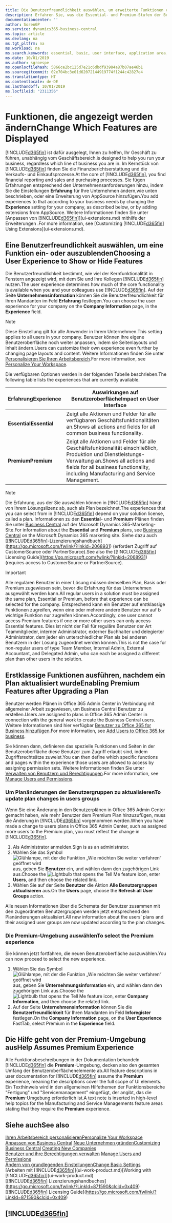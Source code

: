 ```yaml
---
title: Die Benutzerfreundlichkeit auswählen, um erweiterte Funktionen ein- oder auszublenden| Microsoft Docs
description: Erfahren Sie, was die Essential- und Premium-Stufen der Benutzerfreundlichkeit für die Benutzerschnittstelle, Anwendungsbereiche und Ihr Unternehmen bedeutet.
documentationcenter: ''
author: SorenGP
ms.service: dynamics365-business-central
ms.topic: article
ms.devlang: na
ms.tgt_pltfrm: na
ms.workload: na
ms.search.keywords: essential, basic, user interface, application area, experience
ms.date: 10/01/2019
ms.author: sgroespe
ms.openlocfilehash: 5866ce2bc125d7e21c6dbdf93984a87b07ae46b1
ms.sourcegitcommit: 02e704bc3e01d62072144919774f1244c42827e4
ms.translationtype: HT
ms.contentlocale: de-DE
ms.lasthandoff: 10/01/2019
ms.locfileid: "2311356"
---
```

# <a name="change-which-features-are-displayed"></a><span data-ttu-id="7b7e0-103">Funktionen, die angezeigt werden ändern</span><span class="sxs-lookup"><span data-stu-id="7b7e0-103">Change Which Features are Displayed</span></span>
[!INCLUDE[d365fin](includes/d365fin_md.md)] <span data-ttu-id="7b7e0-104">ist dafür ausgelegt, Ihnen zu helfen, Ihr Geschäft zu führen, unabhängig vom Geschäftsbereich.</span><span class="sxs-lookup"><span data-stu-id="7b7e0-104">is designed to help you run your business, regardless which line of business you are in.</span></span> <span data-ttu-id="7b7e0-105">Im Kernstück von [!INCLUDE[d365fin](includes/d365fin_md.md)] finden Sie die Finanzberichtserstattung und die Verkaufs- und Einkaufsprozesse.</span><span class="sxs-lookup"><span data-stu-id="7b7e0-105">At the core of [!INCLUDE[d365fin](includes/d365fin_md.md)], you find financial reporting and sales and purchasing processes.</span></span> <span data-ttu-id="7b7e0-106">Sie fügen Erfahrungen entsprechend den Unternehmensanforderungen hinzu, indem Sie die Einstellungen **Erfahrung** für Ihre Unternehmen ändern,wie unten beschrieben, oder eine Erweiterung von AppSource hinzufügen.</span><span class="sxs-lookup"><span data-stu-id="7b7e0-106">You add experiences to that according to your business needs by changing the **Experience** setting for your company, as described below, or by adding extensions from AppSource.</span></span> <span data-ttu-id="7b7e0-107">Weitere Informationen finden Sie unter [Anpassen von [!INCLUDE[d365fin](includes/d365fin_md.md)]](ui-extensions.md) mithilfe der Erweiterungen .</span><span class="sxs-lookup"><span data-stu-id="7b7e0-107">For more information, see [Customizing [!INCLUDE[d365fin](includes/d365fin_md.md)] Using Extensions](ui-extensions.md).</span></span>

## <a name="choosing-a-user-experience-to-show-or-hide-features"></a><span data-ttu-id="7b7e0-108">Eine Benutzerfreundlichkeit auswählen, um eine Funktion ein-  oder auszublenden</span><span class="sxs-lookup"><span data-stu-id="7b7e0-108">Choosing a User Experience to Show or Hide Features</span></span>
<span data-ttu-id="7b7e0-109">Die Benutzerfreundlichkeit bestimmt, wie viel der Kernfunktionalität in Fenstern angezeigt wird, mit dem Sie und Ihre Kollegen [!INCLUDE[d365fin](includes/d365fin_md.md)] nutzen.</span><span class="sxs-lookup"><span data-stu-id="7b7e0-109">The user experience determines how much of the core functionality is available when you and your colleagues use [!INCLUDE[d365fin](includes/d365fin_md.md)].</span></span> <span data-ttu-id="7b7e0-110">Auf der Seite **Unternehmensinformation** können Sie die Benutzerfreundlichkeit für Ihren Mandanten im Feld **Erfahrung** festlegen.</span><span class="sxs-lookup"><span data-stu-id="7b7e0-110">You can choose the user experience for your company on the **Company Information** page, in the **Experience** field.</span></span>

> [!NOTE]  
> <span data-ttu-id="7b7e0-111">Diese Einstellung gilt für alle Anwender in Ihrem Unternehmen.</span><span class="sxs-lookup"><span data-stu-id="7b7e0-111">This setting applies to all users in your company.</span></span> <span data-ttu-id="7b7e0-112">Benutzer können ihre eigene Benutzeroberfläche noch weiter anpassen, indem sie Seitenlayouts und Inhalt ändern.</span><span class="sxs-lookup"><span data-stu-id="7b7e0-112">Users can customize their own experience even further by changing page layouts and content.</span></span> <span data-ttu-id="7b7e0-113">Weitere Informationen finden Sie unter [Personalisieren Sie Ihren Arbeitsbereich](ui-personalization-user.md).</span><span class="sxs-lookup"><span data-stu-id="7b7e0-113">For more information, see [Personalize Your Workspace](ui-personalization-user.md).</span></span>  

<span data-ttu-id="7b7e0-114">Die verfügbaren Optionen werden in der folgenden Tabelle beschrieben.</span><span class="sxs-lookup"><span data-stu-id="7b7e0-114">The following table lists the experiences that are currently available.</span></span>

| <span data-ttu-id="7b7e0-115">Erfahrung</span><span class="sxs-lookup"><span data-stu-id="7b7e0-115">Experience</span></span> | <span data-ttu-id="7b7e0-116">Auswirkungen auf Benutzeroberfläche</span><span class="sxs-lookup"><span data-stu-id="7b7e0-116">Impact on User Interface</span></span> |
| --- | --- |
| <span data-ttu-id="7b7e0-117">**Essential**</span><span class="sxs-lookup"><span data-stu-id="7b7e0-117">**Essential**</span></span> |<span data-ttu-id="7b7e0-118">Zeigt alle Aktionen und Felder für alle verfügbaren Geschäftsfunktionalitäten an.</span><span class="sxs-lookup"><span data-stu-id="7b7e0-118">Shows all actions and fields for all common business functionality.</span></span>|
| <span data-ttu-id="7b7e0-119">**Premium**</span><span class="sxs-lookup"><span data-stu-id="7b7e0-119">**Premium**</span></span> |<span data-ttu-id="7b7e0-120">Zeigt alle Aktionen und Felder für alle Geschäftsfunktionalität einschließlich, Produktion und Dienstleistungs-Verwaltung an.</span><span class="sxs-lookup"><span data-stu-id="7b7e0-120">Shows all actions and fields for all business functionality, including Manufacturing and Service Management.</span></span>|

> [!NOTE]  
> <span data-ttu-id="7b7e0-121">Die Erfahrung, aus der Sie auswählen können in [!INCLUDE[d365fin](includes/d365fin_md.md)] hängt von Ihrem Lösungslizenz ab, auch als Plan bezeichnet.</span><span class="sxs-lookup"><span data-stu-id="7b7e0-121">The experiences that you can select from in [!INCLUDE[d365fin](includes/d365fin_md.md)] depend on your solution license, called a plan.</span></span> <span data-ttu-id="7b7e0-122">Informationen zu den **Essential**- und **Premium**-Plänen finden Sie unter [Business Central](https://go.microsoft.com/fwlink/?linkid=870242) auf der Microsoft Dynamics 365-Marketing-Site.</span><span class="sxs-lookup"><span data-stu-id="7b7e0-122">For information about the **Essential** and **Premium** plans, see [Business Central](https://go.microsoft.com/fwlink/?linkid=870242) on the Microsoft Dynamics 365 marketing site.</span></span> <span data-ttu-id="7b7e0-123">Siehe dazu auch [[!INCLUDE[d365fin](includes/d365fin_md.md)]-Lizenzierungshandbuch](https://go.microsoft.com/fwlink/?linkid=2068931) (erfordert Zugriff auf CustomerSource oder PartnerSource).</span><span class="sxs-lookup"><span data-stu-id="7b7e0-123">See also the [[!INCLUDE[d365fin](includes/d365fin_md.md)] Licensing Guide](https://go.microsoft.com/fwlink/?linkid=2068931) (requires access to CustomerSource or PartnerSource).</span></span>

> [!IMPORTANT]  
> <span data-ttu-id="7b7e0-124">Alle regulären Benutzer in einer Lösung müssen demselben Plan, Basis oder Premium zugewiesen sein, bevor die Erfahrung für das Unternehmen ausgewählt werden kann.</span><span class="sxs-lookup"><span data-stu-id="7b7e0-124">All regular users in a solution must be assigned the same plan, Essential or Premium, before that experience can be selected for the company.</span></span> <span data-ttu-id="7b7e0-125">Entsprechend kann ein Benutzer auf erstklassige Funktionen zugreifen, wenn eine oder mehrere andere Benutzer nur auf  b wichtige Funktion nur zugreifen können.</span><span class="sxs-lookup"><span data-stu-id="7b7e0-125">Accordingly, one user cannot access Premium features if one or more other users can only access Essential features.</span></span> <span data-ttu-id="7b7e0-126">Dies ist nicht der Fall für reguläre Benutzer der Art Teammitglieder, interner Administrator, externer Buchhalter und delegierter Administrator, dem jeder ein unterschiedlicher Plan als bei anderen Benutzern in der Lösung zugeordnet werden können.</span><span class="sxs-lookup"><span data-stu-id="7b7e0-126">This is not the case for non-regular users of type Team Member, Internal Admin, External Accountant, and Delegated Admin, who can each be assigned a different plan than other users in the solution.</span></span>

## <a name="enabling-premium-features-after-upgrading-a-plan"></a><span data-ttu-id="7b7e0-127">Erstklassige Funktionen ausführen, nachdem ein Plan aktualisiert wurde</span><span class="sxs-lookup"><span data-stu-id="7b7e0-127">Enabling Premium Features after Upgrading a Plan</span></span>
<span data-ttu-id="7b7e0-128">Benutzer werden Plänen in Office 365 Admin Center in Verbindung mit allgemeiner Arbeit zugewiesen, um Business Central Benutzer zu erstellen.</span><span class="sxs-lookup"><span data-stu-id="7b7e0-128">Users are assigned to plans in Office 365 Admin Center in connection with the general work to create the Business Central users.</span></span> <span data-ttu-id="7b7e0-129">Weitere Informationen sind hier verfügbar [Benutzer zu Office 365 for Business hinzufügen](https://support.office.com/en-us/article/Add-users-to-Office-365-for-business-435ccec3-09dd-4587-9ebd-2f3cad6bc2bc).</span><span class="sxs-lookup"><span data-stu-id="7b7e0-129">For more information, see [Add Users to Office 365 for business](https://support.office.com/en-us/article/Add-users-to-Office-365-for-business-435ccec3-09dd-4587-9ebd-2f3cad6bc2bc).</span></span>

<span data-ttu-id="7b7e0-130">Sie können dann, definieren das spezielle Funktionen und Seiten in der Benutzeroberfläche diese Benutzer zum Zugriff erlaubt sind, indem Zugriffsrechtsätze zuweist.</span><span class="sxs-lookup"><span data-stu-id="7b7e0-130">You can then define which specific functions and pages within the experience those users are allowed to access by assigning permission sets.</span></span> <span data-ttu-id="7b7e0-131">Weitere Informationen finden Sie unter [Verwalten von Benutzern und Berechtigungen](ui-how-users-permissions.md).</span><span class="sxs-lookup"><span data-stu-id="7b7e0-131">For more information, see [Manage Users and Permissions](ui-how-users-permissions.md).</span></span>

### <a name="to-update-plan-changes-in-users-groups"></a><span data-ttu-id="7b7e0-132">Um Planänderungen der Benutzergruppen zu aktualisieren</span><span class="sxs-lookup"><span data-stu-id="7b7e0-132">To update plan changes in users groups</span></span>
<span data-ttu-id="7b7e0-133">Wenn Sie eine Änderung in den Benutzerplänen in Office 365 Admin Center gemacht haben, wie mehr Benutzer dem Premium Plan hinzuzufügen, muss die Änderung in [!INCLUDE[d365fin](includes/d365fin_md.md)] vorgenommen werden.</span><span class="sxs-lookup"><span data-stu-id="7b7e0-133">When you have made a change to users plans in Office 365 Admin Center, such as assigned more users to the Premium plan, you must reflect the change in [!INCLUDE[d365fin](includes/d365fin_md.md)].</span></span>

1. <span data-ttu-id="7b7e0-134">Als Administrator anmelden.</span><span class="sxs-lookup"><span data-stu-id="7b7e0-134">Sign is as an administrator.</span></span>
2. <span data-ttu-id="7b7e0-135">Wählen Sie das Symbol ![Glühlampe, mit der die Funktion „Wie möchten Sie weiter verfahren“ geöffnet wird](media/ui-search/search_small.png "Wie möchten Sie weiter verfahren?") aus, geben Sie **Benutzer** ein, und wählen dann den zugehörigen Link aus.</span><span class="sxs-lookup"><span data-stu-id="7b7e0-135">Choose the ![Lightbulb that opens the Tell Me feature](media/ui-search/search_small.png "Tell me what you want to do") icon, enter **Users**, and then choose the related link.</span></span>
3. <span data-ttu-id="7b7e0-136">Wählen Sie auf der Seite **Benutzer** die Aktion **Alle Benutzergruppen aktualisieren** aus.</span><span class="sxs-lookup"><span data-stu-id="7b7e0-136">On the **Users** page, choose the **Refresh all User Groups** action.</span></span>

<span data-ttu-id="7b7e0-137">Alle neuen Informationen über die Schemata der Benutzer zusammen mit den zugeordneten Benutzergruppen werden jetzt entsprechend den Planänderungen aktualisiert.</span><span class="sxs-lookup"><span data-stu-id="7b7e0-137">All new information about the users’ plans and their assigned user groups are now updated according to the plan changes.</span></span>

### <a name="to-select-the-premium-experience"></a><span data-ttu-id="7b7e0-138">Die Premium-Umgebung auswählen</span><span class="sxs-lookup"><span data-stu-id="7b7e0-138">To select the Premium experience</span></span>
<span data-ttu-id="7b7e0-139">Sie können jetzt fortfahren, die neuen Benutzeroberfläche auszuwählen.</span><span class="sxs-lookup"><span data-stu-id="7b7e0-139">You can now proceed to select the new experience.</span></span>
1. <span data-ttu-id="7b7e0-140">Wählen Sie das Symbol ![Glühlampe, mit der die Funktion „Wie möchten Sie weiter verfahren“ geöffnet wird](media/ui-search/search_small.png "Wie möchten Sie weiter verfahren?") aus, geben Sie **Unternehmungsinformation** ein, und wählen dann den zugehörigen Link aus.</span><span class="sxs-lookup"><span data-stu-id="7b7e0-140">Choose the ![Lightbulb that opens the Tell Me feature](media/ui-search/search_small.png "Tell me what you want to do") icon, enter **Company Information**, and then choose the related link.</span></span>
2. <span data-ttu-id="7b7e0-141">Auf der Seite **Unternehmensinformation** können Sie die **Benutzerfreundlichkeit** für Ihren Mandanten im Feld **Inforegister** festlegen.</span><span class="sxs-lookup"><span data-stu-id="7b7e0-141">On the **Company Information** page, on the **User Experience** FastTab, select Premium  in the **Experience** field.</span></span>

## <a name="help-assumes-premium-experience"></a><span data-ttu-id="7b7e0-142">Die Hilfe geht von der Premium-Umgebung aus</span><span class="sxs-lookup"><span data-stu-id="7b7e0-142">Help Assumes Premium Experience</span></span>
<span data-ttu-id="7b7e0-143">Alle Funktionsbeschreibungen in der Dokumentation behandeln [!INCLUDE[d365fin](includes/d365fin_md.md)] die **Premium**-Umgebung, decken also den gesamten Umfang der Benutzeroberflächenelemente ab.</span><span class="sxs-lookup"><span data-stu-id="7b7e0-143">All feature descriptions in user documentation for [!INCLUDE[d365fin](includes/d365fin_md.md)] assume the **Premium** experience, meaning the descriptions cover the full scope of UI elements.</span></span> <span data-ttu-id="7b7e0-144">Ein Texthinweis wird in den allgemeinen Hilfethemen der Funktionsbereiche "Fertigung" und "Servicemanagement" eingefügt, der angibt, das die **Premium**-Umgebung erforderlich ist.</span><span class="sxs-lookup"><span data-stu-id="7b7e0-144">A text note is inserted in high-level help topics for the Manufacturing and Service Managements feature areas stating that they require the **Premium** experience.</span></span>

## <a name="see-also"></a><span data-ttu-id="7b7e0-145">Siehe auch</span><span class="sxs-lookup"><span data-stu-id="7b7e0-145">See also</span></span>
[<span data-ttu-id="7b7e0-146">Ihren Arbeitsbereich personalisieren</span><span class="sxs-lookup"><span data-stu-id="7b7e0-146">Personalize Your Workspace</span></span>](ui-personalization-user.md)  
<span data-ttu-id="7b7e0-147">[Anpassen von Business Central](ui-customizing-overview.md)
[Neue Unternehmen gründen](about-new-company.md)</span><span class="sxs-lookup"><span data-stu-id="7b7e0-147">[Customizing Business Central](ui-customizing-overview.md)
[Creating New Companies](about-new-company.md)</span></span>  
<span data-ttu-id="7b7e0-148">[Benutzer und ihre Berechtigungen verwalten](ui-how-users-permissions.md)  </span><span class="sxs-lookup"><span data-stu-id="7b7e0-148">[Manage Users and Permissions](ui-how-users-permissions.md)  </span></span>  
[<span data-ttu-id="7b7e0-149">Ändern von grundlegenden Einstellungen</span><span class="sxs-lookup"><span data-stu-id="7b7e0-149">Change Basic Settings</span></span>](ui-change-basic-settings.md)  
<span data-ttu-id="7b7e0-150">[Arbeiten mit [!INCLUDE[d365fin](includes/d365fin_md.md)]](ui-work-product.md)</span><span class="sxs-lookup"><span data-stu-id="7b7e0-150">[Working with [!INCLUDE[d365fin](includes/d365fin_md.md)]](ui-work-product.md)</span></span>  
<span data-ttu-id="7b7e0-151">[[!INCLUDE[d365fin](includes/d365fin_md.md)] Lizenzierungshandbuches](https://go.microsoft.com/fwlink/?LinkId=871590&clcid=0x409)</span><span class="sxs-lookup"><span data-stu-id="7b7e0-151">[[!INCLUDE[d365fin](includes/d365fin_md.md)] Licensing Guide](https://go.microsoft.com/fwlink/?LinkId=871590&clcid=0x409)</span></span>

## [!INCLUDE[d365fin](includes/free_trial_md.md)]  
